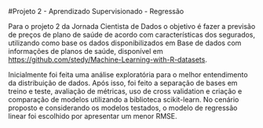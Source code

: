 #Projeto 2 - Aprendizado Supervisionado - Regressão

Para o projeto 2 da Jornada Cientista de Dados o objetivo é fazer a previsão de preços de plano de saúde de acordo com características dos segurados, utilizando como base os dados disponibilizados em Base de dados com informações de planos de saúde, disponível em https://github.com/stedy/Machine-Learning-with-R-datasets.

Inicialmente foi feita uma análise exploratória para o melhor entendimento da distribuição de dados. Após isso, foi feito a separação de bases em treino e teste, avaliação de métricas, uso de cross validation e criação e comparação de modelos utilizando a biblioteca scikit-learn. No cenário proposto e considerando os modelos testados, o modelo de regressão linear foi escolhido por apresentar um menor RMSE.
